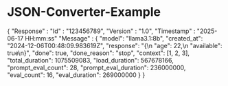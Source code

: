 # JSON-Converter-Example


{ "Response" :
   "Id" : "123456789",
   "Version" : "1.0",
   "Timestamp" : "2025-06-17 HH:mm:ss"
   "Message" :
  {
    "model": "llama3.1:8b",
    "created_at": "2024-12-06T00:48:09.983619Z",
    "response": "{\n  \"age\": 22,\n  \"available\": true\n}",
    "done": true,
    "done_reason": "stop",
    "context": [1, 2, 3],
    "total_duration": 1075509083,
    "load_duration": 567678166,
    "prompt_eval_count": 28,
    "prompt_eval_duration": 236000000,
    "eval_count": 16,
    "eval_duration": 269000000
  }
}
